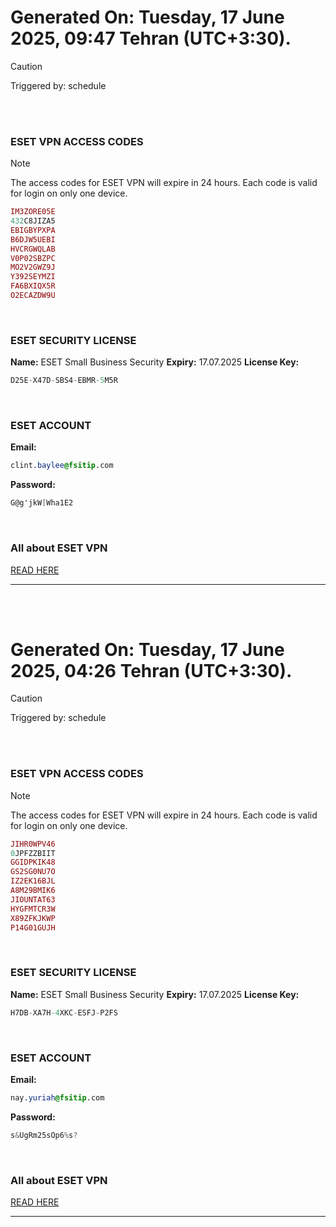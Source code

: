 # Generated On: Tuesday, 17 June 2025, 09:47 Tehran (UTC+3:30).

> [!CAUTION]
> Triggered by: schedule

<br><br>

### ESET VPN ACCESS CODES

> [!NOTE]
> The access codes for ESET VPN will expire in 24 hours.
> Each code is valid for login on only one device.

```ruby
IM3ZORE05E
432C8JIZA5
EBIGBYPXPA
B6DJW5UEBI
HVCRGWQLAB
V0P02SBZPC
MO2V2GWZ9J
Y392SEYMZI
FA6BXIQX5R
O2ECAZDW9U
```

<br>

### ESET SECURITY LICENSE

**Name:** ESET Small Business Security
**Expiry:** 17.07.2025
**License Key:**

```POV-Ray SDL
D25E-X47D-SBS4-EBMR-5M5R
```

<br>

### ESET ACCOUNT

**Email:**

```CSS
clint.baylee@fsitip.com
```

**Password:**

```POV-Ray SDL
G@g'jkW[Wha1E2
```

<br>

### All about ESET VPN

[READ HERE](https://t.me/F_NiREvil/2113)

---

<br><br>

# Generated On: Tuesday, 17 June 2025, 04:26 Tehran (UTC+3:30).

> [!CAUTION]
> Triggered by: schedule

<br><br>

### ESET VPN ACCESS CODES

> [!NOTE]
> The access codes for ESET VPN will expire in 24 hours.
> Each code is valid for login on only one device.

```ruby
JIHR0WPV46
0JPFZZBIIT
GGIDPKIK48
GS2SG0NU7O
IZ2EK16BJL
A8M29BMIK6
JIOUNTAT63
HYGFMTCR3W
X89ZFKJKWP
P14G01GUJH
```

<br>

### ESET SECURITY LICENSE

**Name:** ESET Small Business Security
**Expiry:** 17.07.2025
**License Key:**

```POV-Ray SDL
H7DB-XA7H-4XKC-ESFJ-P2FS
```

<br>

### ESET ACCOUNT

**Email:**

```CSS
nay.yuriah@fsitip.com
```

**Password:**

```POV-Ray SDL
s&UgRm25sOp6%s?
```

<br>

### All about ESET VPN

[READ HERE](https://t.me/F_NiREvil/2113)

---

<br><br>

